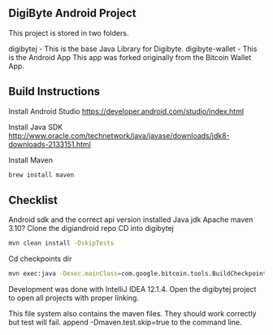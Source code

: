 ## DigiByte Android Project

This project is stored in two folders.

digibytej - This is the base Java Library for Digibyte.
digibyte-wallet - This is the Android App
This app was forked originally from the Bitcoin Wallet App. 

## Build Instructions

Install Android Studio
https://developer.android.com/studio/index.html

Install Java SDK
http://www.oracle.com/technetwork/java/javase/downloads/jdk8-downloads-2133151.html

Install Maven
```sh
brew install maven
```

## Checklist
Android sdk and the correct api version installed
Java jdk
Apache maven 3.10?
Clone the digiandroid repo
CD into digibytej
```sh
mvn clean install -DskipTests
```
Cd checkpoints  dir
```sh
mvn exec:java -Dexec.mainClass=com.google.bitcoin.tools.BuildCheckpoints
```



Development was done with IntelliJ IDEA 12.1.4. Open the digibytej project to open all projects with proper linking.

This file system also contains the maven files. They should work correctly but test will fail. append -Dmaven.test.skip=true to the command line.
